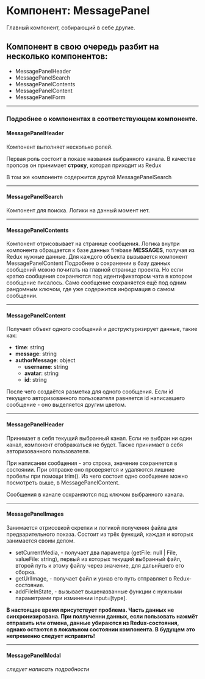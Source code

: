 # Компонент: MessagePanel

Главный компонент, собирающий в себе другие. 

## Компонент в свою очередь разбит на несколько компонентов:
- MessagePanelHeader
- MessagePanelSearch
- MessagePanelContents
- MessagePanelContent
- MessagePanelForm

---

### Подробнее о компонентах в соответствующем компоненте.



#### MessagePanelHeader
Компонент выполняет несколько ролей. 

Первая роль состоит в показе названия выбранного канала. 
В качестве пропсов он принимает **строку**, которая приходит из Redux 

В том же компоненте содержится другой MessagePanelSearch

---

#### MessagePanelSearch
Компонент для поиска. Логики на данный момент нет.

---

#### MessagePanelContents
Компонент отрисовывает на странице сообщения. Логика внутри компонента обращается
к базе данных firebase **MESSAGES**, получая из Redux нужные данные. Для каждого объекта вызывается компонент MessagePanelContent 
Подробнее о сохранении в базу данных сообщений можно почитать на главной странице проекта. Но если кратко
сообщения сохраняются под идентификатором чата в котором сообщение писалось. Само 
сообщение сохраняется ещё под одним рандомным ключом, где уже содержится информация о самом сообщении. 

---

#### MessagePanelContent
Получает объект одного сообщений и деструктуризирует данные, такие как:
- **time**: string
- **message**: string
- **authorMessage**: object
    - **username**: string
    - **avatar**: string
    - **id**: string
    
После чего создаётся разметка для одного сообщения. Если id текущего авторизованного
пользователя равняется id написавшего сообщение - оно выделяется другим цветом.

---

#### MessagePanelHeader
Принимает в себя текущий выбранный канал. Если не выбран ни один канал, компонент отображаться не будет.
Также принимает в себя авторизованного пользователя. 

При написании сообщения - это строка, значение сохраняется в состоянии. 
При отправке оно проверяется и удаляются лишние пробелы при помощи trim(). 
Из чего состоит одно сообщение можно посмотреть выше, в MessagePanelContent.

Сообщения в канале сохраняются под ключом выбранного канала. 

---

#### MessagePanelImages
Занимается отрисовкой скрепки и логикой получения файла для предварительного показа.
Состоит из трёх функций, каждая и которых занимается своим делом. 
- setCurrentMedia, - получает два параметра (getFile: null | File, valueFile: string), 
первый из которых текущий выбранный файл, второй путь к этому файлу через значение, для дальнйшего его сборка.
- getUrlImage, - получает файл и узнав его путь отправляет в Redux-состояние.
- addFileInState, - вызывает вышеназванные функции с нужными параметрами при изминении input=[type].

**В настоящее время присутствует проблема. Часть данных не синхронизирована. При поллученни данных,
если пользовать нажмёт отправить или отмена, данные убираются из Redux-состояния, однако остаются в локальном состоянии компонента. 
В будущем это непременно следует исправить!**

---

#### MessagePanelModal
*следует написать подробности*
